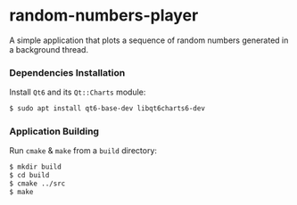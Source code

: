 # random-numbers-player
A simple application that plots a sequence of random numbers generated in a background thread.

### Dependencies Installation
Install `Qt6` and its `Qt::Charts` module: 
```bash
$ sudo apt install qt6-base-dev libqt6charts6-dev
```

### Application Building
Run `cmake` & `make` from a `build` directory:
```bash
$ mkdir build
$ cd build
$ cmake ../src
$ make
```

